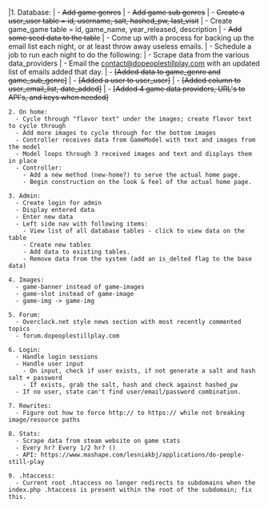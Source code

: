 |1. Database:
|  - <del>Add game genres</del>
|  - ~~Add game sub genres~~
|  - ~~Create a user_user table = id, username, salt, hashed_pw, last_visit~~
|  - Create game_game table = id, game_name, year_released, description
|  - ~~Add some seed data to the table~~
|  - Come up with a process for backing up the email list each night, or at least throw away useless emails.
|  - Schedule a job to run each night to do the following:
|    - Scrape data from the various data_providers
|    - Email the contact@dopeoplestillplay.com with an updated list of emails added that day.
|  - ~~[Added data to game_genre and game_sub_genre]~~
|  - ~~[Added a user to user_user]~~
|  - ~~[Added column to user_email_list, date_added]~~
|  - ~~[Added 4 game data providers, URL's to API's, and keys when needed]~~


```
2. On home:
  - Cycle through "flavor text" under the images; create flavor text to cycle through
  - Add more images to cycle through for the bottom images
  - Controller receives data from GameModel with text and images from the model
  - Model loops through 3 received images and text and displays them in place
  - Controller:
    - Add a new method (new-home?) to serve the actual home page.
    - Begin construction on the look & feel of the actual home page.
```

```
3. Admin:
  - Create login for admin
  - Display entered data
  - Enter new data
  - Left side nav with following items:
    - View list of all database tables - click to view data on the table
    - Create new tables
    - Add data to existing tables. 
    - Remove data from the system (add an is_delted flag to the base data)
```

```
4. Images:
  - game-banner instead of game-images
  - game-slot instead of game-image
  - game-img -> game-img
```

```
5. Forum:
  - Overclock.net style news section with most recently commented topics
  - forum.dopeoplestillplay.com
```

```
6. Login:
  - Handle login sessions
  - Handle user input
    - On input, check if user exists, if not generate a salt and hash salt + password
    - If exists, grab the salt, hash and check against hashed_pw
  - If no user, state can't find user/email/password combination.
```

```
7. Rewrites:
  - Figure out how to force http:// to https:// while not breaking image/resource paths
```

```
8. Stats:
  - Scrape data from steam website on game stats
  - Every hr? Every 1/2 hr? ()
  - API: https://www.mashape.com/lesniakbj/applications/do-people-still-play
```

```
9. .htaccess:
  - Current root .htaccess no longer redirects to subdomains when the index.php .htaccess is present within the root of the subdomain; fix this.
```
	  
	
